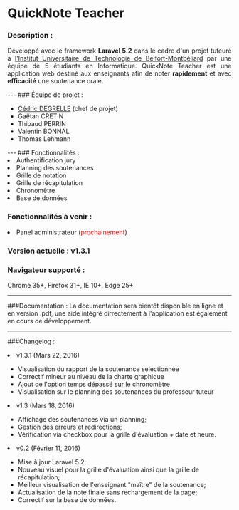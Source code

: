 <h1>QuickNote Teacher</h1>

### Description :
<p align="justify">
Développé avec le framework <b>Laravel 5.2</b> dans le cadre d'un projet tuteuré à <u>l'Institut Universitaire de Technologie de Belfort-Montbéliard</u> par une équipe de 5 étudiants en Informatique. QuickNote Teacher est  une application web destiné aux enseignants afin de noter <b>rapidement</b> et avec <b>efficacité</b> une soutenance orale.
</p>
---
###  Équipe de projet :
<ul>
<li><a href="http://www.viadeo.com/fr/profile/cedric.degrelle">Cédric DEGRELLE</a> (chef de projet)</li>
<li>Gaëtan CRETIN</li>
<li>Thibaud PERRIN</li>
<li>Valentin BONNAL</li>
<li>Thomas Lehmann</li>
</ul>
---
### Fonctionnalités :
<li>Authentification jury</li>
<li>Planning des soutenances</li> 
<li>Grille de notation</li>
<li>Grille de récapitulation</li>
<li>Chronomètre</li>
<li>Base de données</li>

### Fonctionnalités à venir :
<li>Panel administrateur (<span style="color:red">prochainement</span>)

### Version actuelle : v1.3.1
### Navigateur supporté :
<p>Chrome 35+, Firefox 31+, IE 10+, Edge 25+</p>

---
###Documentation :
La documentation sera bientôt disponible en ligne et en version .pdf, une aide intégré dirrectement à l'application est également en cours de développement.

---
###Changelog :

<li>v1.3.1 (Mars 22, 2016)</li>
<ul>
<li>Visualisation du rapport de la soutenance selectionnée</li>
<li>Correctif mineur au niveau de la charte graphique</li>
<li>Ajout de l'option temps dépassé sur le chronomètre</li>
<li>Visualisation sur le planning des soutenances du professeur tuteur</li>
</ul>

<li>v1.3 (Mars 18, 2016)</li>
<ul>
<li>Affichage des soutenances via un planning;</li>
<li>Gestion des erreurs et redirections;</li>
<li>Vérification via checkbox pour la grille d'évaluation + date et heure.</li>
</ul>

<li>v0.2 (Février 11, 2016)</li>
<ul>
<li>Mise à jour Laravel 5.2;</li>
<li>Nouveau visuel pour la grille d'évaluation ainsi que la grille de récapitulation;</li>
<li>Meilleur visualisation de l'enseignant "maître" de la soutenance;</li>
<li>Actualisation de la note finale sans rechargement de la page;</li>
<li>Correctif sur la base de données.</li>
</ul>



